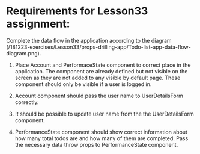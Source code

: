 # Requirements for Lesson33 assignment:

Complete the data flow in the application according to the diagram (/181223-exercises/Lesson33/props-drilling-app/Todo-list-app-data-flow-diagram.png).

1. Place Account and PerformaceState component to correct place in the application. The component are already defined but not visible on the screen as they are not added to any visible by default page. These component should only be visible if a user is logged in.

2. Account component should pass the user name to UserDetailsForm correctly.

3. It should be possible to update user name from the the UserDetailsForm component.

4. PerformanceState component should show correct information about how many total todos are and how many of them are completed. Pass the necessary data throw props to PerformanceState component.
